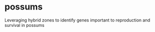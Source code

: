 # possums
Leveraging hybrid zones to identify genes important to reproduction and survival in possums
